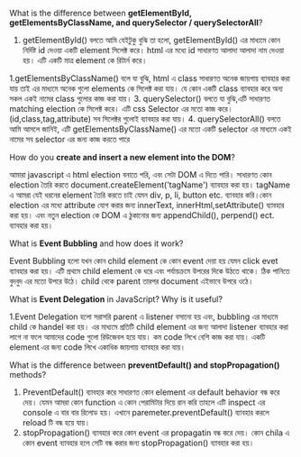 <!-- question 01 -->
What is the difference between **getElementById, getElementsByClassName, and querySelector / querySelectorAll**?
<!-- answer 01 -->
1. getElementById()
বলতে আমি যেইটুকু বুঝি তা হলো, getElementById() এর মাধ্যমে কোন নির্দিষ্ট id দেওয়া একটি element সিলেক্ট করে। html এর মধ্যে id সাধারণত আলাদা আলাদা নাম দেওয়া হয়। এটি একটি মাত্র element কে রিটার্ন করে।

1.getElementsByClassName()
বলে যা বুঝি, html এ class সাধারণত অনেক জায়গায় ব্যাবহার করা যায় তাই এর মাধ্যমে অনেক গুলো elements কে সিলেক্ট করা যায়। যে কোন একটি class ব্যাবহার করে অন্য সকল একই নামের class গুলোর কাজ করা যায়।
3. querySelector()
বলতে যা বুঝি,এটি সাধারণত matching election কে সিলেক্ট করে। এটি css Selector এর মতো কাজ করে। (id,class,tag,attribute) সব সিলেক্টর গুলোই ব্যাবহার করা যায়।
4. querySelectorAll()
বলতে আমি আসলে জানিই, এটি 
getElementsByClassName() এর মতো একটি selector এর মাধ্যমে একই নামের সব selector এর জন্য কাজ করতে পারে


<!-- question 02 -->
How do you **create and insert a new element into the DOM**?

<!-- answer 02 -->
আমারা javascript এ html election বনাতে পরি, এবং সেটা DOM এ দিতে পারি। সাধারণত কোন election তৈরি করতে  document.createElement('tagName') ব্যাবহার করা হয়।  tagName এ আমরা যেই ধরনের element তৈরি করতে চাই যেমন div, p, li, button etc. ব্যাবহার করি।কোন election এর মধ্যে attribute যোগ করার জন্য innerText, innerHtml,setAttribute() ব্যাবহার করা হয়। এবং নতুন election কে DOM এ ঠুকানোর জন্য appendChild(), perpend() ect. ব্যাবহার করা হয়।


<!-- question 03 -->
What is **Event Bubbling** and how does it work?
<!-- answer 03 -->
Event Bubbling হলো যখন কোন child element কে কোন event দেয়া হয় যেমন click evet ব্যাবহার করা হয়। এটি প্রথমে child element কে ধরে এবং পর্যায়ক্রমে উপরের দিকে উঠতে থাকে। ঠিক পানিতে বুদবুদ এর মতো উপরে উঠে। child থেকে parent তারপর document এইভাবে উপরে ওঠে।


<!-- question 04 -->
What is **Event Delegation** in JavaScript? Why is it useful?
<!-- answer 04 -->
1.Event Delegation 
হলো সরাসরি parent এ listener বসানো হয় এবং, bubbling এর মাধ্যমে  child কে handel করা হয়। এর মাধ্যমে প্রতিটি child element এর জন্য আলাদা listener ব্যাবহার করা লাগে না ফলে আমাদের  code গুলো রিউজেবল হয়ে যায়।  কম code লিখে বেশি কাজ করা যায়। একটি element এর জন্য code লিখে একাধিক জায়গায় ব্যাবহার করা যায়।


<!-- question 05 -->
What is the difference between **preventDefault() and stopPropagation()** methods?
<!-- answer 05 -->
1. PreventDefault() 
 ব্যাবহার করে সাধারণত কোন element এর default behavior বন্ধ করে দেয়। যেমন আমরা কোন function এ কোন পেরামিটার দিয়ে রান করি তাহলে এটি inspect এর console এ বার বার রিলোড হয়।  এখানে paremeter.preventDefault() ব্যাবহার করলে reload টি বন্ধ হয়ে যায়।
2. stopPropagation() 
ব্যাবহার করে কোন event এর propagatin বন্ধ করে দেয়। কোন chila এ কোন event ব্যাবহার হলে সেটি বন্ধ করার জন্য stopPropagation() ব্যাবহার করা হয়।
